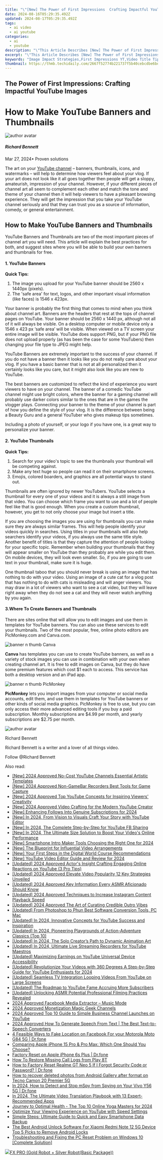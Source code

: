```yaml
---
title: "\"[New] The Power of First Impressions  Crafting Impactful YouTube Images\""
date: 2024-08-16T05:29:35.492Z
updated: 2024-08-17T05:29:35.492Z
tags:
  - ai video
  - ai youtube
categories:
  - ai
  - youtube
description: "\"This Article Describes [New] The Power of First Impressions: Crafting Impactful YouTube Images\""
excerpt: "\"This Article Describes [New] The Power of First Impressions: Crafting Impactful YouTube Images\""
keywords: "Image Impact Strategies,First Impressions YT,Video Title Tips,Branding with Imagery,Visual SEO Essentials,YouTube Caption Power,Thumbnail Optimization"
thumbnail: https://thmb.techidaily.com/2667f52774b221737f5b40cebcdbe6bd28a1a07909c05b7a4646323bdf667e48.jpg
---
```


## The Power of First Impressions: Crafting Impactful YouTube Images

# How to Make YouTube Banners and Thumbnails

![author avatar](https://images.wondershare.com/filmora/article-images/richard-bennett.jpg)

##### Richard Bennett

 Mar 27, 2024• Proven solutions

The art on your [YouTube channel](https://tools.techidaily.com/wondershare/filmora/download/) – banners, thumbnails, icons, and watermarks – will help to determine how viewers feel about your vlog. If your art does not look like it all goes together then people will get a sloppy, amateurish, impression of your channel. However, if your different pieces of channel art all seem to complement each other and match the tone and theme of your channel then it will help viewers to have a pleasant browsing experience. They will get the impression that you take your YouTube channel seriously and that they can trust you as a source of information, comedy, or general entertainment.

## How to Make YouTube Banners and Thumbnails

YouTube Banners and Thumbnails are two of the most important pieces of channel art you will need. This article will explain the best practices for both, and suggest sites where you will be able to build your own banners and thumbnails for free.

#### 1\. YouTube Banners

**Quick Tips:**

1. The image you upload for your YouTube banner should be 2560 x 1440px (pixels).
2. The 'safe area' for text, logos, and other important visual information (like faces) is 1546 x 423px.

Your banner is probably the first thing that comes to mind when you think about channel art. Banners are the headers that rest at the tops of channel pages on YouTube. Your banner should be 2560 x 1440 px, although not all of it will always be visible. On a desktop computer or mobile device only a 1546 x 423 px ‘safe area’ will be visible. When viewed on a TV screen your entire image will be visible. YouTube does support PNG, but if your PNG file does not upload properly (as has been the case for some YouTubers) then changing your file type to JPEG might help.

YouTube Banners are extremely important to the success of your channel. If you do not have a banner then it looks like you do not really care about your vlog. If you have a basic banner that is not at all personalized then it certainly looks like you care, but it might also look like you are new to YouTube.

The best banners are customized to reflect the kind of experience you want viewers to have on your channel. The banner of a comedic YouTube channel might use bright colors, where the banner for a gaming channel will probably use darker colors similar to the ones that are in the games the vlogger plays. Connecting your banner to the theme of your channel is part of how you define the style of your vlog. It is the difference between being a Beauty Guru and a general YouTuber who gives makeup tips sometimes.

Including a photo of yourself, or your logo if you have one, is a great way to personalize your banner.

#### 2\. YouTube Thumbnails

**Quick Tips:**

1. Search for your video's topic to see the thumbnails your thumbnail will be competing against.
2. Make any text huge so people can read it on their smartphone screens.
3. Emojis, colored boarders, and graphics are all potential ways to stand out.

Thumbnails are often ignored by newer YouTubers. YouTube selects a thumbnail for every one of your videos and it is always a still image from that video. You can choose which frame you want to use and a lot of people feel like that is good enough. When you create a custom thumbnail, however, you get to not only choose your image but insert a title.

If you are choosing the images you are using for thumbnails you can make sure they are always similar frames. This will help people identify your videos quickly in searches. Using titles in your thumbnails will also help searchers identify your videos, if you always use the same title style. Another benefit of titles is that they capture the attention of people looking for your specific topic. Remember when building your thumbnails that they will appear smaller on YouTube than they probably are while you edit them. On mobile devices, they will look even smaller. So, if you are going to use text in your thumbnail, make sure it is huge.

One thumbnail taboo that you should never break is using an image that has nothing to do with your video. Using an image of a cute cat for a vlog post that has nothing to do with cats is misleading and will anger viewers. You may draw in a lot of viewers who want to see a cat video, but they will leave right away when they do not see a cat and they will never watch anything by you again.

#### 3.Where To Create Banners and Thumbnails

There are sites online that will allow you to edit images and use them in templates for YouTube banners. You can also use these services to edit your thumbnails. Two of the most popular, free, online photo editors are PicMonkey.com and Canva.com.

![banner n thumb Canva](https://images.wondershare.com/filmora/article-images/banner-n-thumb-Canva.JPG)

**Canva** has templates you can use to create YouTube banners, as well as a variety of stock images you can use in combination with your own when creating channel art. It is free to edit images on Canva, but they do have some premium features which cost $1 each to access. This service has both a desktop version and an iPad app.

![banner n thumb PicMonkey](https://images.wondershare.com/filmora/article-images/banner-n-thumb-PicMonkey.JPG)

**PicMonkey** lets you import images from your computer or social media accounts, edit them, and use them in templates for YouTube banners or other kinds of social media graphics. PicMonkey is free to use, but you can only access their more advanced editing tools if you buy a paid subscription. Monthly subscriptions are $4.99 per month, and yearly subscriptions are $2.75 per month.

![author avatar](https://images.wondershare.com/filmora/article-images/richard-bennett.jpg)

Richard Bennett

Richard Bennett is a writer and a lover of all things video.

Follow @Richard Bennett


<ins class="adsbygoogle"
     style="display:block"
     data-ad-format="autorelaxed"
     data-ad-client="ca-pub-7571918770474297"
     data-ad-slot="1223367746"></ins>



<ins class="adsbygoogle"
     style="display:block"
     data-ad-client="ca-pub-7571918770474297"
     data-ad-slot="8358498916"
     data-ad-format="auto"
     data-full-width-responsive="true"></ins>

<span class="atpl-alsoreadstyle">Also read:</span>
<div><ul>
<li><a href="https://youtube-web.techidaily.com/024-approved-no-cost-youtube-channels-essential-artistic-templates/"><u>[New] 2024 Approved  No-Cost YouTube Channels  Essential Artistic Templates</u></a></li>
<li><a href="https://screen-sharing-recording.techidaily.com/new-2024-approved-non-gamebar-recorders-best-tools-for-game-capture/"><u>[New] 2024 Approved  Non-GameBar Recorders  Best Tools for Game Capture</u></a></li>
<li><a href="https://youtube-lab.techidaily.com/024-approved-top-youtube-concepts-for-inspiring-viewers-creativity/"><u>[New] 2024 Approved  Top YouTube Concepts for Inspiring Viewers' Creativity</u></a></li>
<li><a href="https://youtube-lab.techidaily.com/024-approved-video-crafting-for-the-modern-youtube-creator/"><u>[New] 2024 Approved  Video Crafting for the Modern YouTube Creator</u></a></li>
<li><a href="https://youtube-lab.techidaily.com/nhancing-follows-into-genuine-subscriptions-for-2024/"><u>[New] Enhancing Follows Into Genuine Subscriptions for 2024</u></a></li>
<li><a href="https://youtube-lab.techidaily.com/n-2024-from-vision-to-visuals-craft-your-story-with-youtube-editor/"><u>[New] In 2024, From Vision to Visuals  Craft Your Story with YouTube Editor</u></a></li>
<li><a href="https://youtube-lab.techidaily.com/n-2024-the-complete-step-by-step-for-youtube-fb-sharing/"><u>[New] In 2024, The Complete Step-by-Step for YouTube FB Sharing</u></a></li>
<li><a href="https://youtube-lab.techidaily.com/n-2024-the-ultimate-size-solution-to-boost-your-videos-online-performance/"><u>[New] In 2024, The Ultimate Size Solution to Boost Your Video's Online Performance</u></a></li>
<li><a href="https://youtube-lab.techidaily.com/martphone-intro-maker-tools-choosing-the-right-one-for-2024/"><u>[New] Smartphone Intro Maker Tools  Choosing the Right One for 2024</u></a></li>
<li><a href="https://youtube-lab.techidaily.com/he-blueprint-for-influential-video-arrangements/"><u>[New] The Blueprint for Influential Video Arrangements</u></a></li>
<li><a href="https://youtube-lab.techidaily.com/our-first-steps-in-the-digital-world-course-recommendations/"><u>[New] Your First Steps in the Digital World  Course Recommendations</u></a></li>
<li><a href="https://youtube-lab.techidaily.com/outube-video-editor-guide-and-review-for-2024/"><u>[New] YouTube Video Editor Guide and Review for 2024</u></a></li>
<li><a href="https://facebook-video-footage.techidaily.com/updated-2024-approved-actors-insight-crafting-engaging-online-reactions-on-youtube-3-pro-tips/"><u>[Updated] 2024 Approved  Actor's Insight  Crafting Engaging Online Reactions on YouTube (3 Pro Tips)</u></a></li>
<li><a href="https://youtube-lab.techidaily.com/ed-2024-approved-elevate-video-popularity-12-key-strategies-unveiled/"><u>[Updated] 2024 Approved  Elevate Video Popularity  12 Key Strategies Unveiled</u></a></li>
<li><a href="https://youtube-lab.techidaily.com/ed-2024-approved-key-information-every-asmr-aficionado-should-know/"><u>[Updated] 2024 Approved  Key Information Every ASMR Aficionado Should Know</u></a></li>
<li><a href="https://instagram-clips.techidaily.com/updated-2024-approved-techniques-to-increase-instagram-content-playback-speed/"><u>[Updated] 2024 Approved  Techniques to Increase Instagram Content Playback Speed</u></a></li>
<li><a href="https://youtube-lab.techidaily.com/ed-2024-approved-the-art-of-curating-credible-outro-vibes/"><u>[Updated] 2024 Approved  The Art of Curating Credible Outro Vibes</u></a></li>
<li><a href="https://some-knowledge.techidaily.com/updated-from-photoshop-to-phun-best-software-conversion-tools-pc-mac/"><u>[Updated] From Photoshop to Phun  Best Software Conversion Tools, PC Mac</u></a></li>
<li><a href="https://youtube-tips.techidaily.com/ed-in-2024-innovative-concepts-for-youtube-success-and-inspiration/"><u>[Updated] In 2024, Innovative Concepts for YouTube Success and Inspiration</u></a></li>
<li><a href="https://on-screen-recording.techidaily.com/updated-in-2024-pioneering-playgrounds-of-action-adventure-classics-top-10/"><u>[Updated] In 2024, Pioneering Playgrounds of Action-Adventure Classics (Top 10)</u></a></li>
<li><a href="https://youtube-lab.techidaily.com/ed-in-2024-the-solo-creators-path-to-dynamic-animation-art/"><u>[Updated] In 2024, The Solo Creator’s Path to Dynamic Animation Art</u></a></li>
<li><a href="https://youtube-lab.techidaily.com/ed-in-2024-ultimate-live-streaming-recorders-for-youtube-maestros/"><u>[Updated] In 2024, Ultimate Live Streaming Recorders for YouTube Maestros</u></a></li>
<li><a href="https://youtube-lab.techidaily.com/ed-maximizing-earnings-on-youtube-universal-device-accessibility/"><u>[Updated] Maximizing Earnings on YouTube  Universal Device Accessibility</u></a></li>
<li><a href="https://youtube-lab.techidaily.com/ed-revolutionize-your-videos-with-360-degrees-a-step-by-step-guide-for-youtube-enthusiasts-for-2024/"><u>[Updated] Revolutionize Your Videos with 360 Degrees  A Step-by-Step Guide for YouTube Enthusiasts for 2024</u></a></li>
<li><a href="https://youtube-lab.techidaily.com/ed-seamless-tv-integration-looping-videos-from-youtube-on-large-screens/"><u>[Updated] Seamless TV Integration  Looping Videos From YouTube on Large Screens</u></a></li>
<li><a href="https://facebook-record-videos.techidaily.com/updated-the-roadmap-to-youtube-fame-accruing-more-subscribers/"><u>[Updated] The Roadmap to YouTube Fame  Accruing More Subscribers</u></a></li>
<li><a href="https://youtube-lab.techidaily.com/ed-unlocking-asmr-potential-professional-filming-practices-revealed/"><u>[Updated] Unlocking ASMR Potential  Professional Filming Practices Revealed</u></a></li>
<li><a href="https://facebook-video-recording.techidaily.com/2024-approved-facebook-media-extractor-music-mode/"><u>2024 Approved  Facebook Media Extractor – Music Mode</u></a></li>
<li><a href="https://youtube-lab.techidaily.com/approved-monetization-magic-geek-channels/"><u>2024 Approved  Monetization Magic  Geek Channels</u></a></li>
<li><a href="https://youtube-lab.techidaily.com/approved-top-10-guide-to-simple-business-channel-launches-on-youtube/"><u>2024 Approved  Top 10 Guide to Simple Business Channel Launches on YouTube</u></a></li>
<li><a href="https://ai-topics.techidaily.com/2024-approved-how-to-generate-speech-from-text-the-best-text-to-speech-converters/"><u>2024 Approved How To Generate Speech From Text | The Best Text-to-Speech Converters</u></a></li>
<li><a href="https://location-social.techidaily.com/4-feasible-ways-to-fake-location-on-facebook-for-your-motorola-moto-g84-5g-drfone-by-drfone-virtual-android/"><u>4 Feasible Ways to Fake Location on Facebook For your Motorola Moto G84 5G | Dr.fone</u></a></li>
<li><a href="https://buynow-marvelous.techidaily.com/comparing-apple-iphone-15-pro-and-pro-max-which-one-should-you-choose/"><u>Comparing Apple iPhone 15 Pro & Pro Max: Which One Should You Choose?</u></a></li>
<li><a href="https://techidaily.com/factory-reset-on-apple-iphone-6s-plus-drfone-by-drfone-ios-system-repair-ios-system-repair/"><u>Factory Reset on Apple iPhone 6s Plus | Dr.fone</u></a></li>
<li><a href="https://blog-min.techidaily.com/how-to-restore-missing-call-logs-from-play-8t-by-fonelab-android-recover-call-logs/"><u>How To  Restore Missing Call Logs from Play 8T</u></a></li>
<li><a href="https://techidaily.com/how-to-factory-reset-realme-gt-neo-5-if-i-forgot-security-code-or-password-drfone-by-drfone-reset-android-reset-android/"><u>How to Factory Reset Realme GT Neo 5 If I Forgot Security Code or Password? | Dr.fone</u></a></li>
<li><a href="https://blog-min.techidaily.com/how-to-recover-deleted-photos-from-android-gallery-after-format-on-tecno-camon-20-premier-5g-by-stellar-photo-recovery-android-mobile-photo-recover/"><u>How to recover deleted photos from Android Gallery after format on Tecno Camon 20 Premier 5G</u></a></li>
<li><a href="https://location-social.techidaily.com/in-2024-how-to-detect-and-stop-mspy-from-spying-on-your-vivo-y56-5g-drfone-by-drfone-virtual-android/"><u>In 2024, How to Detect and Stop mSpy from Spying on Your Vivo Y56 5G | Dr.fone</u></a></li>
<li><a href="https://some-guidance.techidaily.com/in-2024-the-ultimate-video-translation-playbook-with-13-expert-recommended-apps/"><u>In 2024, The Ultimate Video Translation Playbook with 13 Expert-Recommended Apps</u></a></li>
<li><a href="https://youtube-lab.techidaily.com/ey-to-optimal-health-the-top-10-online-yoga-masters-for-2024/"><u>Journey to Optimal Health - The Top 10 Online Yoga Masters for 2024</u></a></li>
<li><a href="https://youtube-lab.techidaily.com/ize-your-viewing-experience-on-youtube-with-speed-settings/"><u>Optimize Your Viewing Experience on YouTube with Speed Settings</u></a></li>
<li><a href="https://os-tips.techidaily.com/simple-steps-ultimate-guide-to-quick-and-easy-smartphone-data-backup/"><u>Simple Steps: Ultimate Guide to Quick and Easy Smartphone Data Backup</u></a></li>
<li><a href="https://sim-unlock.techidaily.com/the-best-android-unlock-software-for-xiaomi-redmi-note-12-5g-device-top-5-picks-to-remove-android-locks-by-drfone-android/"><u>The Best Android Unlock Software For Xiaomi Redmi Note 12 5G Device Top 5 Picks to Remove Android Locks</u></a></li>
<li><a href="https://common-error.techidaily.com/troubleshooting-and-fixing-the-pc-reset-problem-on-windows-10-complete-solution/"><u>Troubleshooting and Fixing the PC Reset Problem on Windows 10 [Complete Solution]</u></a></li>
</ul></div>

<!-- affiliate ads begin -->
<a href="https://secure.2checkout.com/order/checkout.php?PRODS=40085955&QTY=1&AFFILIATE=108875&CART=1"><img src="https://secure.avangate.com/images/merchant/f702defbc67edb455949f46babab0c18/products/2_logo9.png" border="0">FX PRO (Gold Robot + Silver Robot(Basic Package))</a>
<!-- affiliate ads end -->